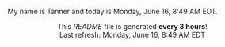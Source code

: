 My name is Tanner and today is Monday, June 16, 8:49 AM EDT.

<p align="center">This <i>README</i> file is generated <b>every 3 hours</b>!</br>Last refresh: Monday, June 16, 8:49 AM EDT<br /></p>
